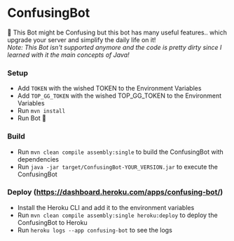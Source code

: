 # ConfusingBot
🤖 This Bot might be Confusing but this bot has many useful features.. which upgrade your server and simplify the daily life on it! \
_Note: This Bot isn't supported anymore and the code is pretty dirty since I learned with it the main concepts of Java!_

### Setup
- Add `TOKEN` with the wished TOKEN to the Environment Variables
- Add `TOP_GG_TOKEN` with the wished TOP_GG_TOKEN to the Environment Variables
- Run `mvn install`
- Run Bot 🎉

### Build
- Run `mvn clean compile assembly:single` to build the ConfusingBot with dependencies
- Run `java -jar target/ConfusingBot-YOUR_VERSION.jar` to execute the ConfusingBot

### Deploy (https://dashboard.heroku.com/apps/confusing-bot/)
- Install the Heroku CLI and add it to the environment variables
- Run `mvn clean compile assembly:single heroku:deploy` to deploy the ConfusingBot to Heroku
- Run `heroku logs --app confusing-bot` to see the logs



